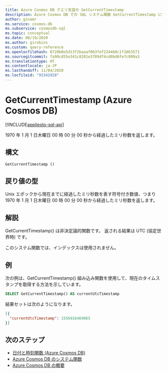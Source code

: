 ```yaml
---
title: Azure Cosmos DB クエリ言語の GetCurrentTimestamp
description: Azure Cosmos DB での SQL システム関数 GetCurrentTimestamp について学習します。
author: ginamr
ms.service: cosmos-db
ms.subservice: cosmosdb-sql
ms.topic: conceptual
ms.date: 08/19/2020
ms.author: girobins
ms.custom: query-reference
ms.openlocfilehash: 6720b0e5d13f2baaaf063fef2244b0c1f1863571
ms.sourcegitcommit: fa90cd55e341c8201e3789df4cd8bd6fe7c809a3
ms.translationtype: HT
ms.contentlocale: ja-JP
ms.lasthandoff: 11/04/2020
ms.locfileid: "93341928"
---
```

# <a name="getcurrenttimestamp-azure-cosmos-db"></a>GetCurrentTimestamp (Azure Cosmos DB)
[!INCLUDE[appliesto-sql-api](includes/appliesto-sql-api.md)]

 1970 年 1 月 1 日木曜日 00 時 00 分 00 秒から経過したミリ秒数を返します。
  
## <a name="syntax"></a>構文
  
```sql
GetCurrentTimestamp ()  
```  
  
## <a name="return-types"></a>戻り値の型
  
Unix エポックから現在までに経過したミリ秒数を表す符号付き数値、つまり 1970 年 1 月 1 日木曜日 00 時 00 分 00 秒から経過したミリ秒数を返します。

## <a name="remarks"></a>解説

GetCurrentTimestamp() は非決定論的関数です。 返される結果は UTC (協定世界時) です。

このシステム関数では、インデックスは使用されません。

## <a name="examples"></a>例
  
  次の例は、GetCurrentTimestamp() 組み込み関数を使用して、現在のタイムスタンプを取得する方法を示しています。
  
```sql
SELECT GetCurrentTimestamp() AS currentUtcTimestamp
```  
  
 結果セットは次のようになります。
  
```json
[{
  "currentUtcTimestamp": 1556916469065
}]  
```

## <a name="next-steps"></a>次のステップ

- [日付と時刻関数 (Azure Cosmos DB)](sql-query-date-time-functions.md)
- [Azure Cosmos DB のシステム関数](sql-query-system-functions.md)
- [Azure Cosmos DB の概要](introduction.md)
